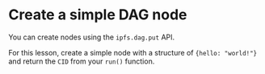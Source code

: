 # Create a simple DAG node

You can create nodes using the `ipfs.dag.put` API.

For this lesson, create a simple node with a structure of `{hello: "world!"}`
and return the `CID` from your `run()` function.
